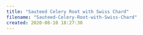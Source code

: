 ```yaml
---
title: "Sauteed Celery Root with Swiss Chard"
filename: "Sauteed-Celery-Root-with-Swiss-Chard"
created: 2020-08-10 18:27:30
---
```


